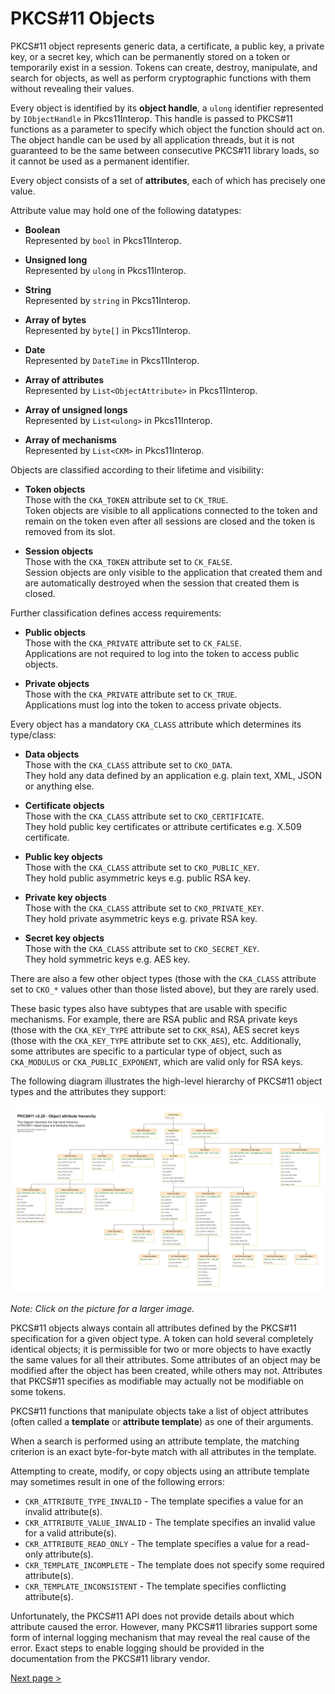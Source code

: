 # PKCS#11 Objects

PKCS#11 object represents generic data, a certificate, a public key, a private key, or a secret key, which can be permanently stored on a token or temporarily exist in a session. Tokens can create, destroy, manipulate, and search for objects, as well as perform cryptographic functions with them without revealing their values.

Every object is identified by its **object handle**, a `ulong` identifier represented by `IObjectHandle` in Pkcs11Interop. This handle is passed to PKCS#11 functions as a parameter to specify which object the function should act on. The object handle can be used by all application threads, but it is not guaranteed to be the same between consecutive PKCS#11 library loads, so it cannot be used as a permanent identifier.

Every object consists of a set of **attributes**, each of which has precisely one value. 

Attribute value may hold one of the following datatypes:

- **Boolean**  
  Represented by `bool` in Pkcs11Interop.

- **Unsigned long**  
  Represented by `ulong` in Pkcs11Interop.

- **String**  
  Represented by `string` in Pkcs11Interop.

- **Array of bytes**  
  Represented by `byte[]` in Pkcs11Interop.

- **Date**  
  Represented by `DateTime` in Pkcs11Interop.

- **Array of attributes**  
  Represented by `List<ObjectAttribute>` in Pkcs11Interop.

- **Array of unsigned longs**  
  Represented by `List<ulong>` in Pkcs11Interop.

- **Array of mechanisms**  
  Represented by `List<CKM>` in Pkcs11Interop.

Objects are classified according to their lifetime and visibility:

- **Token objects**  
  Those with the `CKA_TOKEN` attribute set to `CK_TRUE`.  
  Token objects are visible to all applications connected to the token and remain on the token even after all sessions are closed and the token is removed from its slot.

- **Session objects**  
  Those with the `CKA_TOKEN` attribute set to `CK_FALSE`.  
  Session objects are only visible to the application that created them and are automatically destroyed when the session that created them is closed.

Further classification defines access requirements:

- **Public objects**  
  Those with the `CKA_PRIVATE` attribute set to `CK_FALSE`.  
  Applications are not required to log into the token to access public objects.

- **Private objects**  
  Those with the `CKA_PRIVATE` attribute set to `CK_TRUE`.  
  Applications must log into the token to access private objects.

Every object has a mandatory `CKA_CLASS` attribute which determines its type/class:

- **Data objects**  
  Those with the `CKA_CLASS` attribute set to `CKO_DATA`.  
  They hold any data defined by an application e.g. plain text, XML, JSON or anything else.

- **Certificate objects**  
  Those with the `CKA_CLASS` attribute set to `CKO_CERTIFICATE`.  
  They hold public key certificates or attribute certificates e.g. X.509 certificate.

- **Public key objects**  
  Those with the `CKA_CLASS` attribute set to `CKO_PUBLIC_KEY`.  
  They hold public asymmetric keys e.g. public RSA key.

- **Private key objects**  
  Those with the `CKA_CLASS` attribute set to `CKO_PRIVATE_KEY`.  
  They hold private asymmetric keys e.g. private RSA key.

- **Secret key objects**  
  Those with the `CKA_CLASS` attribute set to `CKO_SECRET_KEY`.  
  They hold symmetric keys e.g. AES key.

There are also a few other object types (those with the `CKA_CLASS` attribute set to `CKO_*` values other than those listed above), but they are rarely used.

These basic types also have subtypes that are usable with specific mechanisms. For example, there are RSA public and RSA private keys (those with the `CKA_KEY_TYPE` attribute set to `CKK_RSA`), AES secret keys (those with the `CKA_KEY_TYPE` attribute set to `CKK_AES`), etc. Additionally, some attributes are specific to a particular type of object, such as `CKA_MODULUS` or `CKA_PUBLIC_EXPONENT`, which are valid only for RSA keys.

The following diagram illustrates the high-level hierarchy of PKCS#11 object types and the attributes they support:

[![PKCS#11 v2.20 Object attribute hierarchy](images/PKCS11_v2.20_Object_attribute_hierarchy.png)](images/PKCS11_v2.20_Object_attribute_hierarchy.png)

*Note: Click on the picture for a larger image.*

PKCS#11 objects always contain all attributes defined by the PKCS#11 specification for a given object type. A token can hold several completely identical objects; it is permissible for two or more objects to have exactly the same values for all their attributes. Some attributes of an object may be modified after the object has been created, while others may not. Attributes that PKCS#11 specifies as modifiable may actually not be modifiable on some tokens.

PKCS#11 functions that manipulate objects take a list of object attributes (often called a **template** or **attribute template**) as one of their arguments.

When a search is performed using an attribute template, the matching criterion is an exact byte-for-byte match with all attributes in the template.

Attempting to create, modify, or copy objects using an attribute template may sometimes result in one of the following errors:

- `CKR_ATTRIBUTE_TYPE_INVALID` - The template specifies a value for an invalid attribute(s).
- `CKR_ATTRIBUTE_VALUE_INVALID` - The template specifies an invalid value for a valid attribute(s).
- `CKR_ATTRIBUTE_READ_ONLY` - The template specifies a value for a read-only attribute(s).
- `CKR_TEMPLATE_INCOMPLETE` - The template does not specify some required attribute(s).
- `CKR_TEMPLATE_INCONSISTENT` - The template specifies conflicting attribute(s).

Unfortunately, the PKCS#11 API does not provide details about which attribute caused the error. However, many PKCS#11 libraries support some form of internal logging mechanism that may reveal the real cause of the error. Exact steps to enable logging should be provided in the documentation from the PKCS#11 library vendor.

[Next page >](03_SESSIONS.md)